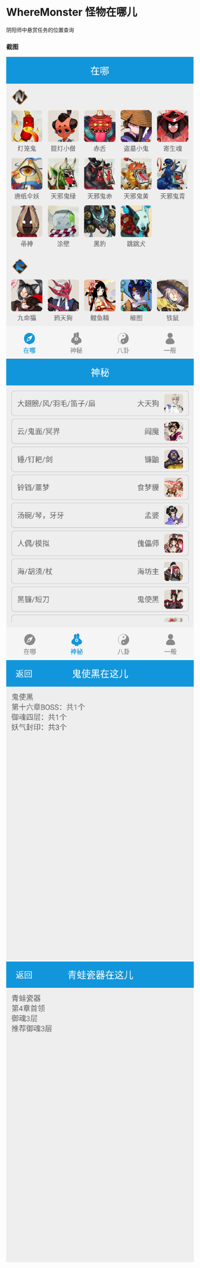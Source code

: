 # WhereMonster 怪物在哪儿
阴阳师中悬赏任务的位置查询
### 截图
![介绍](/src/images/0.png "怪物在哪儿")
![介绍](/src/images/1.png "怪物在哪儿")
![介绍](/src/images/2.png "怪物在哪儿")
![介绍](/src/images/3.png "怪物在哪儿")
